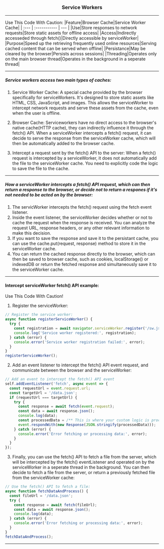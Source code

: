 <h3 align="center">Service Workers</h3>

---

Use This Code With Caution:
|Feature|Browser Cache|Service Worker Cache|
| :--- | :----------- | --- |
|Use|Store responses to network requests|Store static assets for offline access|
|Access|Indirectly accesseded through fetch()|Directly accessible by serviceWorker|
|Purpose|Speed up the retrieving frequently used online resources|Serving cached content that can be served when offline|
|Persistance|May be cleared by the browser|Persists across sessions|
|Threading|Operates only on the main browser thread|Operates in the background in a seperate thread|

---             
##### Service workers access two main types of caches:
1. Service Worker Cache:
A special cache provided by the browser specifically for serviceWorkers. It's designed to store static assets like HTML, CSS, JavaScript, and images. This allows the serviceWorker to intercept network requests and serve these assets from the cache, even when the user is offline.

2. Browser Cache:
Serviceworkers have no direct access to the browser's native cache(HTTP cache), they can indirectly influence it through the fetch() API. When a serviceWorker intercepts a fetch() request, it can decide to serve the response from the serviceWorker cache, which will then be automatically added to the browser cache.

3. Intercept a request sent by the fetch() API to the server:
When a fetch() request is intercepted by a serviceWorker, it does not automatically add the file to the serviceWorker cache. You need to explicitly code the logic to save the file to the cache.
---
#####  How a serviceWorker intercepts a fetch() API request, which can then return a response to the browser, or decide not to return a respones if it's not needed to be acted on by the browser:
1. The servicWorker intercepts the fetch() request using the fetch event listener.
2. Inside the event listener, the serviceWorker decides whether or not to cache the request when the response is received. You can analyze the request URL, response headers, or any other relevant information to make this decision.
3. If you want to save the response and save it to the persistant cache, you can use the cache.put(request, response) method to store it in the serviceWorker cache.
4. You can return the cached response directly to the browser, which can then be saved to browser cache, such as cookies, localStorage() or indexedDB or return the fetched response and simultaneously save it to the serviceWorker cache.
---
#### Intercept serviceWorker fetch() API example:
Use This Code With Caution!
1. Register the serviceWorker:
```javascript
// Register the service worker:
async function registerServiceWorker() {
  try {
    const registration = await navigator.serviceWorker.register('/sw.js');
    console.log('Service worker registered:', registration);
  } catch (error) {
    console.error('Service worker registration failed:', error);
  }
}
registerServiceWorker();
```
2. Add an event listener to intercept the fetch() API event request, and communicate between the browser and the serviceWorker:

```javascript
// Add an event to intercept the fetch() API event
self.addEventListener('fetch', async event => {
  const requestUrl = event.request.url;
  const targetUrl = '/data.json';
  if (requestUrl === targetUrl) {
    try {
      const response = await fetch(event.request);
      const data = await response.json();
      console.log(data);
      const processedData = /** This is where your custom logic is processed */;
      event.respondWith(new Response(JSON.stringify(processedData)));
    } catch (error) {
      console.error('Error fetching or processing data:', error);
    }
  }
});
```
3. Finally, you can use the fetch() API to fetch a file from the server, which will  be intercepted by the fetch() eventListener and operated on by the serviceWorker in a seperate thread in the background. You can then decide to fetch a file from the server, or return a previously fetched file from the serviceWorker cache:

```javascript
// Use the fetch() API to fetch a file:
async function fetchDataAndProcess() {
  const fileUrl = '/data.json';
  try {
    const response = await fetch(fileUrl);
    const data = await response.json();
    console.log(data);
  } catch (error) {
    console.error('Error fetching or processing data:', error);
  }
}
fetchDataAndProcess();
```
---